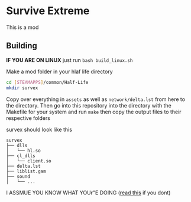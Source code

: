 # Survive Extreme

This is a mod

## Building

**IF YOU ARE ON LINUX** just run `bash build_linux.sh`

Make a mod folder in your hlaf life directory

```sh
cd [STEAMAPPS]/common/Half-Life
mkdir survex
```

Copy over everything in `assets` as well as `network/delta.lst` from here to the directory. Then go into this repository into the directory with the Makefile for your system and run `make` then copy the output files to their respective folders

survex should look like this

```
survex
├── dlls
│   └── hl.so
├── cl_dlls
│   └── client.so
├── delta.lst
├── liblist.gam
├── sound
│   └── ...
```

I ASSMUE YOU KNOW WHAT YOUr"E DOING ([read this](https://twhl.info/wiki/page/Half-Life_Programming_-_Getting_Started) if you dont)